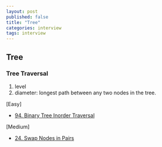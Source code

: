 ```yaml
---
layout: post
published: false
title: "Tree"
categories: interview
tags: interview 
---
```


## Tree

### Tree Traversal


1. level
2. diameter: longest path between any two nodes in the tree. 

[Easy]
- [94. Binary Tree Inorder Traversal](https://leetcode.com/problems/binary-tree-inorder-traversal/)

[Medium]
- [24. Swap Nodes in Pairs](https://leetcode.com/problems/swap-nodes-in-pairs)